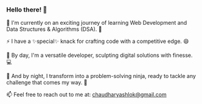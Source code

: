 ### Hello there! 👋
🌱 I'm currently on an exciting journey of learning Web Development and Data Structures & Algorithms (DSA). 🔭

⚡ I have a ✨special✨ knack for crafting code with a competitive edge. 😄

🚀 By day, I'm a versatile developer, sculpting digital solutions with finesse. 💻

🌙 And by night, I transform into a problem-solving ninja, ready to tackle any challenge that comes my way. 👾

📫 Feel free to reach out to me at: [chaudharyashlok@gmail.com](mailto:chaudharyashlok@gmail.com)
